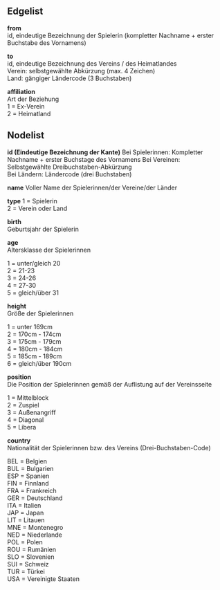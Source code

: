 ## Edgelist

**from**  
id, eindeutige Bezeichnung der Spielerin (kompletter Nachname + erster Buchstabe des Vornamens) 

**to**  
id, eindeutige Bezeichnung des Vereins / des Heimatlandes  
Verein: selbstgewählte Abkürzung (max. 4 Zeichen)  
Land: gängiger Ländercode (3 Buchstaben)  

**affiliation**  
Art der Beziehung  
1 = Ex-Verein  
2 = Heimatland  


## Nodelist

**id (Eindeutige Bezeichnung der Kante)** 
Bei Spielerinnen: Kompletter Nachname + erster Buchstage des Vornamens 
Bei Vereinen: Selbstgewählte Dreibuchstaben-Abkürzung  
Bei Ländern: Ländercode (drei Buchstaben)  
 
**name** 
Voller Name der Spielerinnen/der Vereine/der Länder  
 
**type** 
1 = Spielerin  
2 = Verein oder Land  
 
**birth**  
Geburtsjahr der Spielerin  
 
**age**  
Altersklasse der Spielerinnen  
 
1 = unter/gleich 20  
2 = 21-23  
3 = 24-26  
4 = 27-30  
5 = gleich/über 31  
 
**height**  
Größe der Spielerinnen  
 
1 = unter 169cm  
2 = 170cm - 174cm  
3 = 175cm - 179cm  
4 = 180cm - 184cm  
5 = 185cm - 189cm  
6 = gleich/über 190cm  
 
**position**  
Die Position der Spielerinnen gemäß der Auflistung auf der Vereinsseite  
 
1 = Mittelblock  
2 = Zuspiel  
3 = Außenangriff  
4 = Diagonal  
5 = Libera  
 
**country**  
Nationalität der Spielerinnen bzw. des Vereins (Drei-Buchstaben-Code)  
 
BEL = Belgien  
BUL = Bulgarien  
ESP = Spanien  
FIN = Finnland  
FRA = Frankreich  
GER = Deutschland  
ITA = Italien  
JAP = Japan  
LIT = Litauen  
MNE = Montenegro  
NED = Niederlande  
POL = Polen  
ROU = Rumänien  
SLO = Slovenien  
SUI = Schweiz  
TUR = Türkei  
USA = Vereinigte Staaten  
